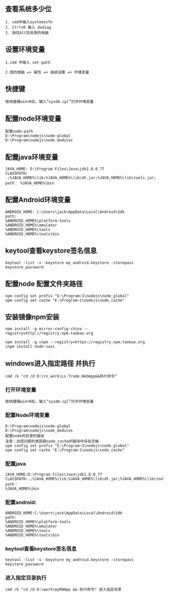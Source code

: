 ## 查看系统多少位
```
1. cmd中输入systeminfo
2. Ctrl+R 输入 dxdiag
3. 按住Alt双击我的电脑

```

## 设置环境变量
```
1.cmd 中输入 set path

2.我的电脑 => 属性 => 高级设置 => 环境变量
```

## 快捷键
	按快捷键win+R后，输入“sysdm.cpl”打开环境变量

## 配置node环境变量
	配置node:path
	D:\Program\nodejs\node-global
	D:\Program\nodejs\node_modules
## 配置java环境变量
	JAVA_HOME: D:\Program Files\Java\jdk1.8.0_77
	CLASSPATH: .;%JAVA_HOME%\lib;%JAVA_HOME%\lib\dt.jar;%JAVA_HOME%\lib\tools.jar;
	path： %JAVA_HOME%\bin

## 配置Android环境变量
	ANDROID_HOME: C:\Users\jack\AppData\Local\Android\Sdk
	path:
	%ANDROID_HOME%\platform-tools
	%ANDROID_HOME%\emulator
	%ANDROID_HOME%\tools
	%ANDROID_HOME%\tools\bin
## keytool查看keystore签名信息
	keytool -list -v -keystore my_android.keystore -storepass keystore_password

## 配置node 配置文件夹路径
	npm config set prefix "E:\Program~1\nodejs\node_global"
	npm config set cache "E:\Program~1\nodejs\node_cache"
## 安装镜像npm安装
	npm install -g mirror-config-china --registry=http://registry.npm.taobao.org
	
	npm install -g cnpm --registry=https://registry.npm.taobao.org
	cnpm install node-sass
	
## windows进入指定路径 并执行
	cmd /k "cd /d D:\rn_work\Ls.Trade.WebApp&&执行命令"
	

### 打开环境变量
	按快捷键win+R后，输入“sysdm.cpl”打开环境变量

### 配置Node环境变量
	D:\Program\nodejs\node-global
	D:\Program\nodejs\node_modules
	配置node的目录的路径
	注意：出现问题的原因是node_cache的路径中存在空格
	npm config set prefix "E:\Program~1\nodejs\node_global"
	npm config set cache "E:\Program~1\nodejs\node_cache"

### 配置java
	JAVA_HOME:D:\Program Files\Java\jdk1.8.0_77
	CLASSPATH:.;%JAVA_HOME%\lib;%JAVA_HOME%\lib\dt.jar;%JAVA_HOME%\lib\tools.jar;
	path：
	%JAVA_HOME%\bin

### 配置android:
	ANDROID_HOME:C:\Users\jack\AppData\Local\Android\Sdk
	path:
	%ANDROID_HOME%\platform-tools
	%ANDROID_HOME%\emulator
	%ANDROID_HOME%\tools
	%ANDROID_HOME%\tools\bin

### keytool查看keystore签名信息
	keytool -list -v -keystore my_android.keystore -storepass keystore_password


### 进入指定目录执行
	cmd /k "cd /d D:\work\myRNApp && 执行命令" 进入指定目录